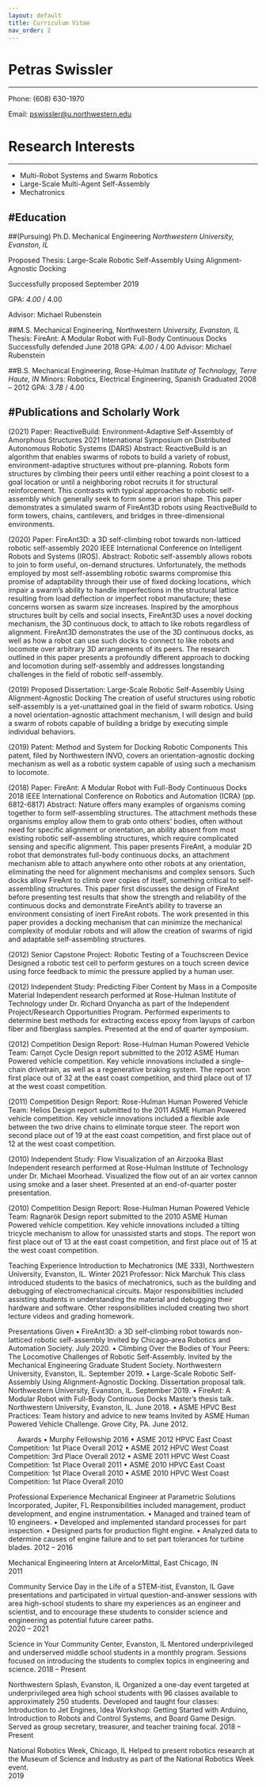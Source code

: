 ```yaml
---
layout: default
title: Curriculum Vitae
nav_order: 2
---
```


# Petras Swissler

----

Phone: (608) 630-1970	

Email: pswissler@u.northwestern.edu


# Research Interests

----

- Multi-Robot Systems and Swarm Robotics
- Large-Scale Multi-Agent Self-Assembly
- Mechatronics

#Education
----
##(Pursuing) Ph.D. Mechanical Engineering 
_Northwestern University, Evanston, IL_

Proposed Thesis: Large-Scale Robotic Self-Assembly Using Alignment-Agnostic Docking

Successfully proposed September 2019

GPA: *4.00* / 4.00

Advisor: Michael Rubenstein

##M.S. Mechanical Engineering, Northwestern 
_University, Evanston, IL_
Thesis: FireAnt: A Modular Robot with Full-Body Continuous Docks
Successfully defended June 2018
GPA: *4.00* / 4.00
Advisor: Michael Rubenstein

##B.S. Mechanical Engineering, Rose-Hulman 
_Institute of Technology, Terre Haute, IN_
Minors: Robotics, Electrical Engineering, Spanish
Graduated 2008 – 2012
GPA: *3.78* / 4.00

#Publications and Scholarly Work
----
(2021) Paper: ReactiveBuild: Environment-Adaptive Self-Assembly of Amorphous Structures
2021 International Symposium on Distributed Autonomous Robotic Systems (DARS)
Abstract: ReactiveBuild is an algorithm that enables swarms of robots to build a variety of robust, environment-adaptive structures without pre-planning. Robots form structures by climbing their peers until either reaching a point closest to a goal location or until a neighboring robot recruits it for structural reinforcement. This contrasts with typical approaches to robotic self-assembly which generally seek to form some a priori shape. This paper demonstrates a simulated swarm of FireAnt3D robots using ReactiveBuild to form towers, chains, cantilevers, and bridges in three-dimensional environments.

(2020) Paper: FireAnt3D: a 3D self-climbing robot towards non-latticed robotic self-assembly
2020 IEEE International Conference on Intelligent Robots and Systems (IROS). 
Abstract: Robotic self-assembly allows robots to join to form useful, on-demand structures. Unfortunately, the methods employed by most self-assembling robotic swarms compromise this promise of adaptability through their use of fixed docking locations, which impair a swarm’s ability to handle imperfections in the structural lattice resulting from load deflection or imperfect robot manufacture; these concerns worsen as swarm size increases. Inspired by the amorphous structures built by cells and social insects, FireAnt3D uses a novel docking mechanism, the 3D continuous dock, to attach to like robots regardless of alignment. FireAnt3D demonstrates the use of the 3D continuous docks, as well as how a robot can use such docks to connect to like robots and locomote over arbitrary 3D arrangements of its peers. The research outlined in this paper presents a profoundly different approach to docking and locomotion during self-assembly and addresses longstanding challenges in the field of robotic self-assembly.

(2019) Proposed Dissertation: Large-Scale Robotic Self-Assembly Using Alignment-Agnostic Docking
The creation of useful structures using robotic self-assembly is a yet-unattained goal in the field of swarm robotics. Using a novel orientation-agnostic attachment mechanism, I will design and build a swarm of robots capable of building a bridge by executing simple individual behaviors.

(2019) Patent: Method and System for Docking Robotic Components
This patent, filed by Northwestern INVO, covers an orientation-agnostic docking mechanism as well as a robotic system capable of using such a mechanism to locomote.

(2018) Paper: FireAnt: A Modular Robot with Full-Body Continuous Docks
2018 IEEE International Conference on Robotics and Automation (ICRA) (pp. 6812-6817)
Abstract: Nature offers many examples of organisms coming together to form self-assembling structures. The attachment methods these organisms employ allow them to grab onto others’ bodies, often without need for specific alignment or orientation, an ability absent from most existing robotic self-assembling structures, which require complicated sensing and specific alignment. This paper presents FireAnt, a modular 2D robot that demonstrates full-body continuous docks, an attachment mechanism able to attach anywhere onto other robots at any orientation, eliminating the need for alignment mechanisms and complex sensors. Such docks allow FireAnt to climb over copies of itself, something critical to self-assembling structures. This paper first discusses the design of FireAnt before presenting test results that show the strength and reliability of the continuous docks and demonstrate FireAnt’s ability to traverse an environment consisting of inert FireAnt robots. The work presented in this paper provides a docking mechanism that can minimize the mechanical complexity of modular robots and will allow the creation of swarms of rigid and adaptable self-assembling structures.

(2012) Senior Capstone Project: Robotic Testing of a Touchscreen Device
Designed a robotic test cell to perform gestures on a touch screen device using force feedback to mimic the pressure applied by a human user.

(2012) Independent Study: Predicting Fiber Content by Mass in a Composite Material
Independent research performed at Rose-Hulman Institute of Technology under Dr. Richard Onyancha as part of the Independent Project/Research Opportunities Program. Performed experiments to determine best methods for extracting excess epoxy from layups of carbon fiber and fiberglass samples. Presented at the end of quarter symposium.

(2012) Competition Design Report: Rose-Hulman Human Powered Vehicle Team: Carηot Cycle
Design report submitted to the 2012 ASME Human Powered vehicle competition. Key vehicle innovations included a single-chain drivetrain, as well as a regenerative braking system. The report won first place out of 32 at the east coast competition, and third place out of 17 at the west coast competition.

(2011) Competition Design Report: Rose-Hulman Human Powered Vehicle Team: Helios
Design report submitted to the 2011 ASME Human Powered vehicle competition. Key vehicle innovations included a flexible axle between the two drive chains to eliminate torque steer. The report won second place out of 19 at the east coast competition, and first place out of 12 at the west coast competition.

(2010) Independent Study: Flow Visualization of an Airzooka Blast
Independent research performed at Rose-Hulman Institute of Technology under Dr. Michael Moorhead. Visualized the flow out of an air vortex cannon using smoke and a laser sheet. Presented at an end-of-quarter poster presentation.

(2010) Competition Design Report: Rose-Hulman Human Powered Vehicle Team: Ragnarök
Design report submitted to the 2010 ASME Human Powered vehicle competition. Key vehicle innovations included a tilting tricycle mechanism to allow for unassisted starts and stops. The report won first place out of 13 at the east coast competition, and first place out of 15 at the west coast competition.

Teaching Experience
Introduction to Mechatronics (ME 333), Northwestern University, Evanston, IL. Winter 2021
Professor: Nick Marchuk
This class introduced students to the basics of mechatronics, such as the building and debugging of electromechanical circuits. Major responsibilities included assisting students in understanding the material and debugging their hardware and software. Other responsibilities included creating two short lecture videos and grading homework.


Presentations Given
•	FireAnt3D: a 3D self-climbing robot towards non-latticed robotic self-assembly
Invited by Chicago-area Robotics and Automation Society. July 2020.
•	Climbing Over the Bodies of Your Peers: The Locomotive Challenges of Robotic Self-Assembly. 
Invited by the Mechanical Engineering Graduate Student Society. 
Northwestern University, Evanston, IL. September 2019.
•	Large-Scale Robotic Self-Assembly Using Alignment-Agnostic Docking.
Dissertation proposal talk. Northwestern University, Evanston, IL. September 2019.
•	FireAnt: A Modular Robot with Full-Body Continuous Docks
Master’s thesis talk. Northwestern University, Evanston, IL. June 2018.
•	ASME HPVC Best Practices: Team history and advice to new teams
Invited by ASME Human Powered Vehicle Challenge. Grove City, PA. June 2012.

 
Awards
•	Murphy Fellowship 									   2016
•	ASME 2012 HPVC East Coast Competition: 1st Place Overall 				   2012
•	ASME 2012 HPVC West Coast Competition: 3rd Place Overall 				   2012
•	ASME 2011 HPVC West Coast Competition: 1st Place Overall 				   2011
•	ASME 2010 HPVC East Coast Competition: 1st Place Overall 				   2010
•	ASME 2010 HPVC West Coast Competition: 1st Place Overall 				   2010

Professional Experience
Mechanical Engineer at Parametric Solutions Incorporated, Jupiter, FL
Responsibilities included management, product development, and engine instrumentation.
•	Managed and trained team of 10 engineers.
•	Developed and implemented standard processes for part inspection.
•	Designed parts for production flight engine.
•	Analyzed data to determine causes of engine failure and to set part tolerances for turbine blades. 	2012 – 2016

Mechanical Engineering Intern at ArcelorMittal, East Chicago, IN	
2011

Community Service
Day in the Life of a STEM-itist, Evanston, IL
Gave presentations and participated in virtual question-and-answer sessions with area high-school students to share my experiences as an engineer and scientist, and to encourage these students to consider science and engineering as potential future career paths.	
2020 – 2021 

Science in Your Community Center, Evanston, IL
Mentored underprivileged and underserved middle school students in a monthly program. Sessions focused on introducing the students to complex topics in engineering and science.	2018 – Present

Northwestern Splash, Evanston, IL
Organized a one-day event targeted at underprivileged area high school students with 96 classes available to approximately 250 students. Developed and taught four classes: Introduction to Jet Engines, Idea Workshop: Getting Started with Arduino, Introduction to Robots and Control Systems, and Board Game Design. Served as group secretary, treasurer, and teacher training focal.	2018 – Present

National Robotics Week, Chicago, IL
Helped to present robotics research at the Museum of Science and Industry as part of the National Robotics Week event. 	
2019


